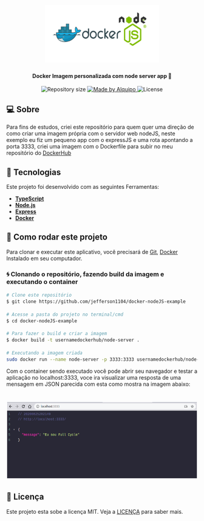 <h1 align="center">
    <img alt="docker-nodeJS" title="#docker-nodeJS" width=300 height=150 src="assets/nodeDocker.png"/>
</h1>

<h4 align="center"> 
	Docker Imagem personalizada com node server app 🐳
</h4>

<p align="center">
  <img alt="Repository size" src="https://img.shields.io/github/repo-size/jefferson1104/docker-nodeJS-example">
	
  <a href="https://www.linkedin.com/in/jeffersonsjunior/">
    <img alt="Made by Alquipo" src="https://img.shields.io/badge/made%20by-jefferson1104-blue">
  </a>

  <img alt="License" src="https://img.shields.io/badge/license-MIT-brightgreen?color=blue">
</p>


## 💻 Sobre
Para fins de estudos, criei este repositório para quem quer uma direção de como criar uma imagem própria com o servidor web nodeJS, neste exemplo eu fiz um pequeno app com o expressJS e uma rota apontando a porta 3333, criei uma imagem com o Dockerfile para subir no meu repositório do <a href="https://hub.docker.com/r/jsoares1104/node-server-app">DockerHub</a>


## :hammer: Tecnologias

Este projeto foi desenvolvido com as seguintes Ferramentas:

- **[TypeScript](https://www.typescriptlang.org/)**
- **[Node.js](https://nodejs.org/en/)**
- **[Express](https://expressjs.com/)**
- **[Docker](https://www.docker.com/)**

## 🚀 Como rodar este projeto

Para clonar e executar este aplicativo, você precisará de [Git](https://git-scm.com), [Docker](https://www.docker.com/) Instalado em seu computador.


### :cyclone: Clonando o repositório, fazendo build da imagem e executando o container

```bash
# Clone este repositório
$ git clone https://github.com/jefferson1104/docker-nodeJS-example

# Acesse a pasta do projeto no terminal/cmd
$ cd docker-nodeJS-example

# Para fazer o build e criar a imagem
$ docker build -t usernamedockerhub/node-server . 

# Executando a imagem criada 
sudo docker run --name node-server -p 3333:3333 usernamedockerhub/node-server

```

Com o container sendo executado você pode abrir seu navegador e testar a aplicação no localhost:3333, voce ira visualizar uma resposta de uma mensagem em JSON parecida com esta como mostra na imagem abaixo:

<h1 align="center">
    <img alt="app-example" title="#app-example" width=500 height=200 src="assets/app-example.png"/>
</h1>




## :memo: Licença

Este projeto esta sobe a licença MIT. Veja a [LICENÇA](https://opensource.org/licenses/MIT) para saber mais.

